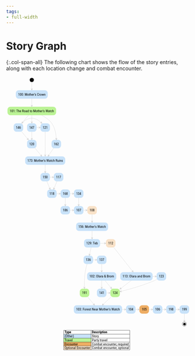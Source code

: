 ```yaml
---
tags:
- full-width
---
```


# Story Graph

{:.col-span-all}
The following chart shows the flow of the story entries, along with each location change and combat encounter.

<!-- +template story-graph-files story/iaso story-graph-plantuml -->

<div class="story-graph col-span-all"><?xml version="1.0" encoding="UTF-8" standalone="no" ?>
<svg
  xmlns="http://www.w3.org/2000/svg"
  xmlns:xlink="http://www.w3.org/1999/xlink"
  contentScriptType="application/ecmascript"
  contentStyleType="text/css"
  preserveAspectRatio="none"
  version="1.1"
  viewBox="0 0 884 1323"
  zoomAndPan="magnify"
><defs /><g><ellipse
      cx="122.5"
      cy="16"
      fill="#000000"
      rx="10"
      ry="10"
      style="stroke: none; stroke-width: 1.0;"
    /><rect
      fill="#C8E2F9"
      height="38.75"
      rx="12.5"
      ry="12.5"
      style="stroke: #C8E2F9; stroke-width: 1.5;"
      width="151"
      x="47"
      y="66"
    /><a
      href="100-mothers-crown.html"
      target="_top"
      title="100-mothers-crown.html"
      xlink:actuate="onRequest"
      xlink:href="100-mothers-crown.html"
      xlink:show="new"
      xlink:title="100-mothers-crown.html"
      xlink:type="simple"
    ><text
        fill="#000000"
        font-family="Roboto Condensed"
        font-size="16"
        lengthAdjust="spacingAndGlyphs"
        textLength="131"
        x="57"
        y="90.8438"
      >100: Mother's Crown</text></a><rect
      fill="#BBF395"
      height="38.75"
      rx="12.5"
      ry="12.5"
      style="stroke: #BBF395; stroke-width: 1.5;"
      width="231"
      x="7"
      y="145"
    /><a
      href="101-road-to-mothers-watch.html"
      target="_top"
      title="101-road-to-mothers-watch.html"
      xlink:actuate="onRequest"
      xlink:href="101-road-to-mothers-watch.html"
      xlink:show="new"
      xlink:title="101-road-to-mothers-watch.html"
      xlink:type="simple"
    ><text
        fill="#000000"
        font-family="Roboto Condensed"
        font-size="16"
        lengthAdjust="spacingAndGlyphs"
        textLength="211"
        x="17"
        y="169.8438"
      >101: The Road to Mother's Watch</text></a><rect
      fill="#C8E2F9"
      height="38.75"
      rx="12.5"
      ry="12.5"
      style="stroke: #C8E2F9; stroke-width: 1.5;"
      width="44"
      x="36.5"
      y="224"
    /><a
      href="146-scrappers-deaf.html"
      target="_top"
      title="146-scrappers-deaf.html"
      xlink:actuate="onRequest"
      xlink:href="146-scrappers-deaf.html"
      xlink:show="new"
      xlink:title="146-scrappers-deaf.html"
      xlink:type="simple"
    ><text
        fill="#000000"
        font-family="Roboto Condensed"
        font-size="16"
        lengthAdjust="spacingAndGlyphs"
        textLength="24"
        x="46.5"
        y="248.8438"
      >146</text></a><rect
      fill="#C8E2F9"
      height="38.75"
      rx="12.5"
      ry="12.5"
      style="stroke: #C8E2F9; stroke-width: 1.5;"
      width="44"
      x="100.5"
      y="224"
    /><a
      href="147-striders-blind.html"
      target="_top"
      title="147-striders-blind.html"
      xlink:actuate="onRequest"
      xlink:href="147-striders-blind.html"
      xlink:show="new"
      xlink:title="147-striders-blind.html"
      xlink:type="simple"
    ><text
        fill="#000000"
        font-family="Roboto Condensed"
        font-size="16"
        lengthAdjust="spacingAndGlyphs"
        textLength="24"
        x="110.5"
        y="248.8438"
      >147</text></a><rect
      fill="#C8E2F9"
      height="38.75"
      rx="12.5"
      ry="12.5"
      style="stroke: #C8E2F9; stroke-width: 1.5;"
      width="44"
      x="217.5"
      y="303"
    /><a
      href="162-scrappers-surprise.html"
      target="_top"
      title="162-scrappers-surprise.html"
      xlink:actuate="onRequest"
      xlink:href="162-scrappers-surprise.html"
      xlink:show="new"
      xlink:title="162-scrappers-surprise.html"
      xlink:type="simple"
    ><text
        fill="#000000"
        font-family="Roboto Condensed"
        font-size="16"
        lengthAdjust="spacingAndGlyphs"
        textLength="24"
        x="227.5"
        y="327.8438"
      >162</text></a><rect
      fill="#C8E2F9"
      height="38.75"
      rx="12.5"
      ry="12.5"
      style="stroke: #C8E2F9; stroke-width: 1.5;"
      width="138"
      x="387.5"
      y="935"
    /><a
      href="102-olaras-cave.html"
      target="_top"
      title="102-olaras-cave.html"
      xlink:actuate="onRequest"
      xlink:href="102-olaras-cave.html"
      xlink:show="new"
      xlink:title="102-olaras-cave.html"
      xlink:type="simple"
    ><text
        fill="#000000"
        font-family="Roboto Condensed"
        font-size="16"
        lengthAdjust="spacingAndGlyphs"
        textLength="118"
        x="397.5"
        y="959.8438"
      >102: Olara &amp; Brom</text></a><rect
      fill="#C8E2F9"
      height="38.75"
      rx="12.5"
      ry="12.5"
      style="stroke: #C8E2F9; stroke-width: 1.5;"
      width="44"
      x="434.5"
      y="1014"
    /><a
      href="141-iaso-brom.html"
      target="_top"
      title="141-iaso-brom.html"
      xlink:actuate="onRequest"
      xlink:href="141-iaso-brom.html"
      xlink:show="new"
      xlink:title="141-iaso-brom.html"
      xlink:type="simple"
    ><text
        fill="#000000"
        font-family="Roboto Condensed"
        font-size="16"
        lengthAdjust="spacingAndGlyphs"
        textLength="24"
        x="444.5"
        y="1038.8438"
      >141</text></a><rect
      fill="#BBF395"
      height="38.75"
      rx="12.5"
      ry="12.5"
      style="stroke: #BBF395; stroke-width: 1.5;"
      width="44"
      x="498.5"
      y="1014"
    /><a
      href="124-back-to-mothers-watch.html"
      target="_top"
      title="124-back-to-mothers-watch.html"
      xlink:actuate="onRequest"
      xlink:href="124-back-to-mothers-watch.html"
      xlink:show="new"
      xlink:title="124-back-to-mothers-watch.html"
      xlink:type="simple"
    ><text
        fill="#000000"
        font-family="Roboto Condensed"
        font-size="16"
        lengthAdjust="spacingAndGlyphs"
        textLength="24"
        x="508.5"
        y="1038.8438"
      >124</text></a><rect
      fill="#C8E2F9"
      height="38.75"
      rx="12.5"
      ry="12.5"
      style="stroke: #C8E2F9; stroke-width: 1.5;"
      width="229"
      x="324"
      y="1093"
    /><a
      href="103-cardiac-event.html"
      target="_top"
      title="103-cardiac-event.html"
      xlink:actuate="onRequest"
      xlink:href="103-cardiac-event.html"
      xlink:show="new"
      xlink:title="103-cardiac-event.html"
      xlink:type="simple"
    ><text
        fill="#000000"
        font-family="Roboto Condensed"
        font-size="16"
        lengthAdjust="spacingAndGlyphs"
        textLength="209"
        x="334"
        y="1117.8438"
      >103: Forest Near Mother's Watch</text></a><rect
      fill="#C8E2F9"
      height="38.75"
      rx="12.5"
      ry="12.5"
      style="stroke: #C8E2F9; stroke-width: 1.5;"
      width="44"
      x="573.5"
      y="1093"
    /><a
      href="104-clear.html"
      target="_top"
      title="104-clear.html"
      xlink:actuate="onRequest"
      xlink:href="104-clear.html"
      xlink:show="new"
      xlink:title="104-clear.html"
      xlink:type="simple"
    ><text
        fill="#000000"
        font-family="Roboto Condensed"
        font-size="16"
        lengthAdjust="spacingAndGlyphs"
        textLength="24"
        x="583.5"
        y="1117.8438"
      >104</text></a><rect
      fill="#EEAD63"
      height="38.75"
      rx="12.5"
      ry="12.5"
      style="stroke: #EEAD63; stroke-width: 1.5;"
      width="44"
      x="637.5"
      y="1093"
    /><a
      href="105-striders.html"
      target="_top"
      title="105-striders.html"
      xlink:actuate="onRequest"
      xlink:href="105-striders.html"
      xlink:show="new"
      xlink:title="105-striders.html"
      xlink:type="simple"
    ><text
        fill="#000000"
        font-family="Roboto Condensed"
        font-size="16"
        lengthAdjust="spacingAndGlyphs"
        textLength="24"
        x="647.5"
        y="1117.8438"
      >105</text></a><rect
      fill="#C8E2F9"
      height="38.75"
      rx="12.5"
      ry="12.5"
      style="stroke: #C8E2F9; stroke-width: 1.5;"
      width="44"
      x="701.5"
      y="1093"
    /><a
      href="106-all-mother-mountain.html"
      target="_top"
      title="106-all-mother-mountain.html"
      xlink:actuate="onRequest"
      xlink:href="106-all-mother-mountain.html"
      xlink:show="new"
      xlink:title="106-all-mother-mountain.html"
      xlink:type="simple"
    ><text
        fill="#000000"
        font-family="Roboto Condensed"
        font-size="16"
        lengthAdjust="spacingAndGlyphs"
        textLength="24"
        x="711.5"
        y="1117.8438"
      >106</text></a><rect
      fill="#C8E2F9"
      height="38.75"
      rx="12.5"
      ry="12.5"
      style="stroke: #C8E2F9; stroke-width: 1.5;"
      width="44"
      x="765.5"
      y="1093"
    /><a
      href="198-corruptor-module.html"
      target="_top"
      title="198-corruptor-module.html"
      xlink:actuate="onRequest"
      xlink:href="198-corruptor-module.html"
      xlink:show="new"
      xlink:title="198-corruptor-module.html"
      xlink:type="simple"
    ><text
        fill="#000000"
        font-family="Roboto Condensed"
        font-size="16"
        lengthAdjust="spacingAndGlyphs"
        textLength="24"
        x="775.5"
        y="1117.8438"
      >198</text></a><rect
      fill="#C8E2F9"
      height="38.75"
      rx="12.5"
      ry="12.5"
      style="stroke: #C8E2F9; stroke-width: 1.5;"
      width="44"
      x="324.5"
      y="619"
    /><a
      href="107-lab.html"
      target="_top"
      title="107-lab.html"
      xlink:actuate="onRequest"
      xlink:href="107-lab.html"
      xlink:show="new"
      xlink:title="107-lab.html"
      xlink:type="simple"
    ><text
        fill="#000000"
        font-family="Roboto Condensed"
        font-size="16"
        lengthAdjust="spacingAndGlyphs"
        textLength="24"
        x="334.5"
        y="643.8438"
      >107</text></a><rect
      fill="#F9E2C8"
      height="38.75"
      rx="12.5"
      ry="12.5"
      style="stroke: #F9E2C8; stroke-width: 1.5;"
      width="44"
      x="388.5"
      y="619"
    /><a
      href="108-exit.html"
      target="_top"
      title="108-exit.html"
      xlink:actuate="onRequest"
      xlink:href="108-exit.html"
      xlink:show="new"
      xlink:title="108-exit.html"
      xlink:type="simple"
    ><text
        fill="#000000"
        font-family="Roboto Condensed"
        font-size="16"
        lengthAdjust="spacingAndGlyphs"
        textLength="24"
        x="398.5"
        y="643.8438"
      >108</text></a><rect
      fill="#C8E2F9"
      height="38.75"
      rx="12.5"
      ry="12.5"
      style="stroke: #C8E2F9; stroke-width: 1.5;"
      width="151"
      x="335"
      y="698"
    /><a
      href="156-mothers-watch.html"
      target="_top"
      title="156-mothers-watch.html"
      xlink:actuate="onRequest"
      xlink:href="156-mothers-watch.html"
      xlink:show="new"
      xlink:title="156-mothers-watch.html"
      xlink:type="simple"
    ><text
        fill="#000000"
        font-family="Roboto Condensed"
        font-size="16"
        lengthAdjust="spacingAndGlyphs"
        textLength="131"
        x="345"
        y="722.8438"
      >156: Mother's Watch</text></a><rect
      fill="#F9E2C8"
      height="38.75"
      rx="12.5"
      ry="12.5"
      style="stroke: #F9E2C8; stroke-width: 1.5;"
      width="44"
      x="477.5"
      y="777"
    /><a
      href="112-leave-tonight.html"
      target="_top"
      title="112-leave-tonight.html"
      xlink:actuate="onRequest"
      xlink:href="112-leave-tonight.html"
      xlink:show="new"
      xlink:title="112-leave-tonight.html"
      xlink:type="simple"
    ><text
        fill="#000000"
        font-family="Roboto Condensed"
        font-size="16"
        lengthAdjust="spacingAndGlyphs"
        textLength="24"
        x="487.5"
        y="801.8438"
      >112</text></a><rect
      fill="#C8E2F9"
      height="38.75"
      rx="12.5"
      ry="12.5"
      style="stroke: #C8E2F9; stroke-width: 1.5;"
      width="153"
      x="546"
      y="935"
    /><a
      href="113-olara-and-brom-night.html"
      target="_top"
      title="113-olara-and-brom-night.html"
      xlink:actuate="onRequest"
      xlink:href="113-olara-and-brom-night.html"
      xlink:show="new"
      xlink:title="113-olara-and-brom-night.html"
      xlink:type="simple"
    ><text
        fill="#000000"
        font-family="Roboto Condensed"
        font-size="16"
        lengthAdjust="spacingAndGlyphs"
        textLength="133"
        x="556"
        y="959.8438"
      >113: Olara and Brom</text></a><rect
      fill="#C8E2F9"
      height="38.75"
      rx="12.5"
      ry="12.5"
      style="stroke: #C8E2F9; stroke-width: 1.5;"
      width="44"
      x="719.5"
      y="935"
    /><a
      href="123-iaso-brom-olara.html"
      target="_top"
      title="123-iaso-brom-olara.html"
      xlink:actuate="onRequest"
      xlink:href="123-iaso-brom-olara.html"
      xlink:show="new"
      xlink:title="123-iaso-brom-olara.html"
      xlink:type="simple"
    ><text
        fill="#000000"
        font-family="Roboto Condensed"
        font-size="16"
        lengthAdjust="spacingAndGlyphs"
        textLength="24"
        x="729.5"
        y="959.8438"
      >123</text></a><rect
      fill="#C8E2F9"
      height="38.75"
      rx="12.5"
      ry="12.5"
      style="stroke: #C8E2F9; stroke-width: 1.5;"
      width="44"
      x="228.5"
      y="461"
    /><a
      href="117-medical-focus.html"
      target="_top"
      title="117-medical-focus.html"
      xlink:actuate="onRequest"
      xlink:href="117-medical-focus.html"
      xlink:show="new"
      xlink:title="117-medical-focus.html"
      xlink:type="simple"
    ><text
        fill="#000000"
        font-family="Roboto Condensed"
        font-size="16"
        lengthAdjust="spacingAndGlyphs"
        textLength="24"
        x="238.5"
        y="485.8438"
      >117</text></a><rect
      fill="#C8E2F9"
      height="38.75"
      rx="12.5"
      ry="12.5"
      style="stroke: #C8E2F9; stroke-width: 1.5;"
      width="44"
      x="196.5"
      y="540"
    /><a
      href="118-focus.html"
      target="_top"
      title="118-focus.html"
      xlink:actuate="onRequest"
      xlink:href="118-focus.html"
      xlink:show="new"
      xlink:title="118-focus.html"
      xlink:type="simple"
    ><text
        fill="#000000"
        font-family="Roboto Condensed"
        font-size="16"
        lengthAdjust="spacingAndGlyphs"
        textLength="24"
        x="206.5"
        y="564.8438"
      >118</text></a><rect
      fill="#C8E2F9"
      height="38.75"
      rx="12.5"
      ry="12.5"
      style="stroke: #C8E2F9; stroke-width: 1.5;"
      width="44"
      x="260.5"
      y="540"
    /><a
      href="168-power-wall.html"
      target="_top"
      title="168-power-wall.html"
      xlink:actuate="onRequest"
      xlink:href="168-power-wall.html"
      xlink:show="new"
      xlink:title="168-power-wall.html"
      xlink:type="simple"
    ><text
        fill="#000000"
        font-family="Roboto Condensed"
        font-size="16"
        lengthAdjust="spacingAndGlyphs"
        textLength="24"
        x="270.5"
        y="564.8438"
      >168</text></a><rect
      fill="#C8E2F9"
      height="38.75"
      rx="12.5"
      ry="12.5"
      style="stroke: #C8E2F9; stroke-width: 1.5;"
      width="44"
      x="100.5"
      y="303"
    /><a
      href="120-scrappers-incoming.html"
      target="_top"
      title="120-scrappers-incoming.html"
      xlink:actuate="onRequest"
      xlink:href="120-scrappers-incoming.html"
      xlink:show="new"
      xlink:title="120-scrappers-incoming.html"
      xlink:type="simple"
    ><text
        fill="#000000"
        font-family="Roboto Condensed"
        font-size="16"
        lengthAdjust="spacingAndGlyphs"
        textLength="24"
        x="110.5"
        y="327.8438"
      >120</text></a><rect
      fill="#C8E2F9"
      height="38.75"
      rx="12.5"
      ry="12.5"
      style="stroke: #C8E2F9; stroke-width: 1.5;"
      width="190"
      x="91.5"
      y="382"
    /><a
      href="173-ruins-entrance.html"
      target="_top"
      title="173-ruins-entrance.html"
      xlink:actuate="onRequest"
      xlink:href="173-ruins-entrance.html"
      xlink:show="new"
      xlink:title="173-ruins-entrance.html"
      xlink:type="simple"
    ><text
        fill="#000000"
        font-family="Roboto Condensed"
        font-size="16"
        lengthAdjust="spacingAndGlyphs"
        textLength="170"
        x="101.5"
        y="406.8438"
      >173: Mother's Watch Ruins</text></a><rect
      fill="#C8E2F9"
      height="38.75"
      rx="12.5"
      ry="12.5"
      style="stroke: #C8E2F9; stroke-width: 1.5;"
      width="44"
      x="164.5"
      y="224"
    /><a
      href="121-scrappers-treeline.html"
      target="_top"
      title="121-scrappers-treeline.html"
      xlink:actuate="onRequest"
      xlink:href="121-scrappers-treeline.html"
      xlink:show="new"
      xlink:title="121-scrappers-treeline.html"
      xlink:type="simple"
    ><text
        fill="#000000"
        font-family="Roboto Condensed"
        font-size="16"
        lengthAdjust="spacingAndGlyphs"
        textLength="24"
        x="174.5"
        y="248.8438"
      >121</text></a><rect
      fill="#C8E2F9"
      height="38.75"
      rx="12.5"
      ry="12.5"
      style="stroke: #C8E2F9; stroke-width: 1.5;"
      width="75"
      x="373"
      y="777"
    /><a
      href="129-teb.html"
      target="_top"
      title="129-teb.html"
      xlink:actuate="onRequest"
      xlink:href="129-teb.html"
      xlink:show="new"
      xlink:title="129-teb.html"
      xlink:type="simple"
    ><text
        fill="#000000"
        font-family="Roboto Condensed"
        font-size="16"
        lengthAdjust="spacingAndGlyphs"
        textLength="55"
        x="383"
        y="801.8438"
      >129: Teb</text></a><rect
      fill="#C8E2F9"
      height="38.75"
      rx="12.5"
      ry="12.5"
      style="stroke: #C8E2F9; stroke-width: 1.5;"
      width="44"
      x="370.5"
      y="856"
    /><a
      href="136-leave-tomorrow.html"
      target="_top"
      title="136-leave-tomorrow.html"
      xlink:actuate="onRequest"
      xlink:href="136-leave-tomorrow.html"
      xlink:show="new"
      xlink:title="136-leave-tomorrow.html"
      xlink:type="simple"
    ><text
        fill="#000000"
        font-family="Roboto Condensed"
        font-size="16"
        lengthAdjust="spacingAndGlyphs"
        textLength="24"
        x="380.5"
        y="880.8438"
      >136</text></a><rect
      fill="#C8E2F9"
      height="38.75"
      rx="12.5"
      ry="12.5"
      style="stroke: #C8E2F9; stroke-width: 1.5;"
      width="44"
      x="324.5"
      y="540"
    /><a
      href="134-synchronize.html"
      target="_top"
      title="134-synchronize.html"
      xlink:actuate="onRequest"
      xlink:href="134-synchronize.html"
      xlink:show="new"
      xlink:title="134-synchronize.html"
      xlink:type="simple"
    ><text
        fill="#000000"
        font-family="Roboto Condensed"
        font-size="16"
        lengthAdjust="spacingAndGlyphs"
        textLength="24"
        x="334.5"
        y="564.8438"
      >134</text></a><rect
      fill="#C8E2F9"
      height="38.75"
      rx="12.5"
      ry="12.5"
      style="stroke: #C8E2F9; stroke-width: 1.5;"
      width="44"
      x="434.5"
      y="856"
    /><a
      href="137-leave-morning.html"
      target="_top"
      title="137-leave-morning.html"
      xlink:actuate="onRequest"
      xlink:href="137-leave-morning.html"
      xlink:show="new"
      xlink:title="137-leave-morning.html"
      xlink:type="simple"
    ><text
        fill="#000000"
        font-family="Roboto Condensed"
        font-size="16"
        lengthAdjust="spacingAndGlyphs"
        textLength="24"
        x="444.5"
        y="880.8438"
      >137</text></a><rect
      fill="#BBF395"
      height="38.75"
      rx="12.5"
      ry="12.5"
      style="stroke: #BBF395; stroke-width: 1.5;"
      width="44"
      x="352.5"
      y="1014"
    /><a
      href="191-not-interested.html"
      target="_top"
      title="191-not-interested.html"
      xlink:actuate="onRequest"
      xlink:href="191-not-interested.html"
      xlink:show="new"
      xlink:title="191-not-interested.html"
      xlink:type="simple"
    ><text
        fill="#000000"
        font-family="Roboto Condensed"
        font-size="16"
        lengthAdjust="spacingAndGlyphs"
        textLength="24"
        x="362.5"
        y="1038.8438"
      >191</text></a><rect
      fill="#C8E2F9"
      height="38.75"
      rx="12.5"
      ry="12.5"
      style="stroke: #C8E2F9; stroke-width: 1.5;"
      width="44"
      x="164.5"
      y="461"
    /><a
      href="150-the-blinking-light.html"
      target="_top"
      title="150-the-blinking-light.html"
      xlink:actuate="onRequest"
      xlink:href="150-the-blinking-light.html"
      xlink:show="new"
      xlink:title="150-the-blinking-light.html"
      xlink:type="simple"
    ><text
        fill="#000000"
        font-family="Roboto Condensed"
        font-size="16"
        lengthAdjust="spacingAndGlyphs"
        textLength="24"
        x="174.5"
        y="485.8438"
      >150</text></a><rect
      fill="#C8E2F9"
      height="38.75"
      rx="12.5"
      ry="12.5"
      style="stroke: #C8E2F9; stroke-width: 1.5;"
      width="44"
      x="260.5"
      y="619"
    /><a
      href="186-no-synchronize.html"
      target="_top"
      title="186-no-synchronize.html"
      xlink:actuate="onRequest"
      xlink:href="186-no-synchronize.html"
      xlink:show="new"
      xlink:title="186-no-synchronize.html"
      xlink:type="simple"
    ><text
        fill="#000000"
        font-family="Roboto Condensed"
        font-size="16"
        lengthAdjust="spacingAndGlyphs"
        textLength="24"
        x="270.5"
        y="643.8438"
      >186</text></a><rect
      fill="#C8E2F9"
      height="38.75"
      rx="12.5"
      ry="12.5"
      style="stroke: #C8E2F9; stroke-width: 1.5;"
      width="44"
      x="829.5"
      y="1093"
    /><a
      href="199-what-next.html"
      target="_top"
      title="199-what-next.html"
      xlink:actuate="onRequest"
      xlink:href="199-what-next.html"
      xlink:show="new"
      xlink:title="199-what-next.html"
      xlink:type="simple"
    ><text
        fill="#000000"
        font-family="Roboto Condensed"
        font-size="16"
        lengthAdjust="spacingAndGlyphs"
        textLength="24"
        x="839.5"
        y="1117.8438"
      >199</text></a><ellipse
      cx="851.5"
      cy="1182"
      fill="none"
      rx="10"
      ry="10"
      style="stroke: #000000; stroke-width: 1.0;"
    /><ellipse
      cx="852"
      cy="1182.5"
      fill="#000000"
      rx="6"
      ry="6"
      style="stroke: none; stroke-width: 1.0;"
    /><path
      d="M122.5,26.1 C122.5,34.98 122.5,48.87 122.5,60.87 "
      fill="none"
      id="start-&gt;e100"
      style="stroke: #CCCCCC; stroke-width: 1.0;"
    /><polygon
      fill="#CCCCCC"
      points="122.5,65.88,126.5,56.88,122.5,60.88,118.5,56.88,122.5,65.88"
      style="stroke: #CCCCCC; stroke-width: 1.0;"
    /><path
      d="M122.5,105.14 C122.5,115.47 122.5,128.42 122.5,139.5 "
      fill="none"
      id="e100-&gt;e101"
      style="stroke: #CCCCCC; stroke-width: 1.0;"
    /><polygon
      fill="#CCCCCC"
      points="122.5,144.77,126.5,135.77,122.5,139.77,118.5,135.77,122.5,144.77"
      style="stroke: #CCCCCC; stroke-width: 1.0;"
    /><path
      d="M107.01,184.14 C98.11,194.84 86.87,208.37 77.45,219.7 "
      fill="none"
      id="e101-&gt;e146"
      style="stroke: #CCCCCC; stroke-width: 1.0;"
    /><polygon
      fill="#CCCCCC"
      points="74.07,223.77,82.903,219.4135,77.2695,219.9277,76.7553,214.2943,74.07,223.77"
      style="stroke: #CCCCCC; stroke-width: 1.0;"
    /><path
      d="M122.5,184.14 C122.5,194.47 122.5,207.42 122.5,218.5 "
      fill="none"
      id="e101-&gt;e147"
      style="stroke: #CCCCCC; stroke-width: 1.0;"
    /><polygon
      fill="#CCCCCC"
      points="122.5,223.77,126.5,214.77,122.5,218.77,118.5,214.77,122.5,223.77"
      style="stroke: #CCCCCC; stroke-width: 1.0;"
    /><path
      d="M168.92,184.06 C186.94,193.48 206.18,206.66 218.5,224 C233.94,245.73 238.41,276.59 239.51,297.73 "
      fill="none"
      id="e101-&gt;e162"
      style="stroke: #CCCCCC; stroke-width: 1.0;"
    /><polygon
      fill="#CCCCCC"
      points="239.72,302.89,243.3571,293.7373,239.5202,297.894,235.3635,294.0571,239.72,302.89"
      style="stroke: #CCCCCC; stroke-width: 1.0;"
    /><path
      d="M456.5,974.14 C456.5,984.47 456.5,997.42 456.5,1008.5 "
      fill="none"
      id="e102-&gt;e141"
      style="stroke: #CCCCCC; stroke-width: 1.0;"
    /><polygon
      fill="#CCCCCC"
      points="456.5,1013.77,460.5,1004.77,456.5,1008.77,452.5,1004.77,456.5,1013.77"
      style="stroke: #CCCCCC; stroke-width: 1.0;"
    /><path
      d="M471.99,974.14 C480.89,984.84 492.13,998.37 501.55,1009.7 "
      fill="none"
      id="e102-&gt;e124"
      style="stroke: #CCCCCC; stroke-width: 1.0;"
    /><polygon
      fill="#CCCCCC"
      points="504.93,1013.77,502.2447,1004.2943,501.7305,1009.9277,496.097,1009.4135,504.93,1013.77"
      style="stroke: #CCCCCC; stroke-width: 1.0;"
    /><path
      d="M553.18,1112.5 C558.23,1112.5 563.27,1112.5 568.31,1112.5 "
      fill="none"
      id="e103-&gt;e104"
      style="stroke: #CCCCCC; stroke-width: 1.0;"
    /><polygon
      fill="#CCCCCC"
      points="573.35,1112.5,564.35,1108.5,568.35,1112.5,564.35,1116.5,573.35,1112.5"
      style="stroke: #CCCCCC; stroke-width: 1.0;"
    /><path
      d="M617.75,1112.5 C622.54,1112.5 627.33,1112.5 632.12,1112.5 "
      fill="none"
      id="e104-&gt;e105"
      style="stroke: #CCCCCC; stroke-width: 1.0;"
    /><polygon
      fill="#CCCCCC"
      points="637.32,1112.5,628.32,1108.5,632.32,1112.5,628.32,1116.5,637.32,1112.5"
      style="stroke: #CCCCCC; stroke-width: 1.0;"
    /><path
      d="M681.75,1112.5 C686.54,1112.5 691.33,1112.5 696.12,1112.5 "
      fill="none"
      id="e105-&gt;e106"
      style="stroke: #CCCCCC; stroke-width: 1.0;"
    /><polygon
      fill="#CCCCCC"
      points="701.32,1112.5,692.32,1108.5,696.32,1112.5,692.32,1116.5,701.32,1112.5"
      style="stroke: #CCCCCC; stroke-width: 1.0;"
    /><path
      d="M745.5,1112.5 C750.32,1112.5 755.14,1112.5 759.96,1112.5 "
      fill="none"
      id="e106-&gt;e198"
      style="stroke: #CCCCCC; stroke-width: 1.0;"
    /><polygon
      fill="#CCCCCC"
      points="765.19,1112.5,756.19,1108.5,760.19,1112.5,756.19,1116.5,765.19,1112.5"
      style="stroke: #CCCCCC; stroke-width: 1.0;"
    /><path
      d="M368.75,638.5 C373.54,638.5 378.33,638.5 383.12,638.5 "
      fill="none"
      id="e107-&gt;e108"
      style="stroke: #CCCCCC; stroke-width: 1.0;"
    /><polygon
      fill="#CCCCCC"
      points="388.32,638.5,379.32,634.5,383.32,638.5,379.32,642.5,388.32,638.5"
      style="stroke: #CCCCCC; stroke-width: 1.0;"
    /><path
      d="M410.5,658.14 C410.5,668.47 410.5,681.42 410.5,692.5 "
      fill="none"
      id="e108-&gt;e156"
      style="stroke: #CCCCCC; stroke-width: 1.0;"
    /><polygon
      fill="#CCCCCC"
      points="410.5,697.77,414.5,688.77,410.5,692.77,406.5,688.77,410.5,697.77"
      style="stroke: #CCCCCC; stroke-width: 1.0;"
    /><path
      d="M514.09,816.01 C536.63,844.59 579.84,899.4 604.36,930.49 "
      fill="none"
      id="e112-&gt;e113"
      style="stroke: #CCCCCC; stroke-width: 1.0;"
    /><polygon
      fill="#CCCCCC"
      points="607.54,934.53,605.105,924.9869,604.4427,930.6049,598.8248,929.9426,607.54,934.53"
      style="stroke: #CCCCCC; stroke-width: 1.0;"
    /><path
      d="M699.2,954.5 C704.24,954.5 709.28,954.5 714.32,954.5 "
      fill="none"
      id="e113-&gt;e123"
      style="stroke: #CCCCCC; stroke-width: 1.0;"
    /><polygon
      fill="#CCCCCC"
      points="719.36,954.5,710.36,950.5,714.36,954.5,710.36,958.5,719.36,954.5"
      style="stroke: #CCCCCC; stroke-width: 1.0;"
    /><path
      d="M597.81,974.14 C582.4,985.78 562.57,1000.74 546.85,1012.61 "
      fill="none"
      id="e113-&gt;e124"
      style="stroke: #CCCCCC; stroke-width: 1.0;"
    /><polygon
      fill="#CCCCCC"
      points="542.53,1015.87,552.1211,1013.6316,546.518,1012.854,547.2955,1007.2509,542.53,1015.87"
      style="stroke: #CCCCCC; stroke-width: 1.0;"
    /><path
      d="M242.75,500.14 C238.38,510.65 232.88,523.89 228.22,535.1 "
      fill="none"
      id="e117-&gt;e118"
      style="stroke: #CCCCCC; stroke-width: 1.0;"
    /><polygon
      fill="#CCCCCC"
      points="226.29,539.77,233.4334,532.9898,228.206,535.1517,226.0441,529.9242,226.29,539.77"
      style="stroke: #CCCCCC; stroke-width: 1.0;"
    /><path
      d="M241,559.5 C245.76,559.5 250.52,559.5 255.29,559.5 "
      fill="none"
      id="e118-&gt;e168"
      style="stroke: #CCCCCC; stroke-width: 1.0;"
    /><polygon
      fill="#CCCCCC"
      points="260.45,559.5,251.45,555.5,255.45,559.5,251.45,563.5,260.45,559.5"
      style="stroke: #CCCCCC; stroke-width: 1.0;"
    /><path
      d="M137.99,342.14 C146.89,352.84 158.13,366.37 167.55,377.7 "
      fill="none"
      id="e120-&gt;e173"
      style="stroke: #CCCCCC; stroke-width: 1.0;"
    /><polygon
      fill="#CCCCCC"
      points="170.93,381.77,168.2447,372.2943,167.7305,377.9277,162.097,377.4135,170.93,381.77"
      style="stroke: #CCCCCC; stroke-width: 1.0;"
    /><path
      d="M186.5,263.01 C186.5,291.24 186.5,345.06 186.5,376.34 "
      fill="none"
      id="e121-&gt;e173"
      style="stroke: #CCCCCC; stroke-width: 1.0;"
    /><polygon
      fill="#CCCCCC"
      points="186.5,381.53,190.5,372.53,186.5,376.53,182.5,372.53,186.5,381.53"
      style="stroke: #CCCCCC; stroke-width: 1.0;"
    /><path
      d="M719.45,969.1 C716.18,970.87 712.79,972.56 709.5,974 C654.01,998.26 585.29,1016.86 547.9,1026.08 "
      fill="none"
      id="e123-&gt;e124"
      style="stroke: #CCCCCC; stroke-width: 1.0;"
    /><polygon
      fill="#CCCCCC"
      points="542.61,1027.37,552.3019,1029.1215,547.4674,1026.1842,550.4046,1021.3497,542.61,1027.37"
      style="stroke: #CCCCCC; stroke-width: 1.0;"
    /><path
      d="M500.65,1053.14 C489.05,1064.03 474.35,1077.84 462.15,1089.29 "
      fill="none"
      id="e124-&gt;e103"
      style="stroke: #CCCCCC; stroke-width: 1.0;"
    /><polygon
      fill="#CCCCCC"
      points="458.45,1092.77,467.752,1089.5339,462.0981,1089.3508,462.2813,1083.6969,458.45,1092.77"
      style="stroke: #CCCCCC; stroke-width: 1.0;"
    /><path
      d="M448.05,796.5 C456.15,796.5 464.25,796.5 472.35,796.5 "
      fill="none"
      id="e129-&gt;e112"
      style="stroke: #CCCCCC; stroke-width: 1.0;"
    /><polygon
      fill="#CCCCCC"
      points="477.39,796.5,468.39,792.5,472.39,796.5,468.39,800.5,477.39,796.5"
      style="stroke: #CCCCCC; stroke-width: 1.0;"
    /><path
      d="M406.14,816.14 C403.71,826.56 400.65,839.66 398.04,850.8 "
      fill="none"
      id="e129-&gt;e136"
      style="stroke: #CCCCCC; stroke-width: 1.0;"
    /><polygon
      fill="#CCCCCC"
      points="396.88,855.77,402.808,847.905,398.0085,850.899,395.0145,846.0994,396.88,855.77"
      style="stroke: #CCCCCC; stroke-width: 1.0;"
    /><path
      d="M346.5,579.14 C346.5,589.47 346.5,602.42 346.5,613.5 "
      fill="none"
      id="e134-&gt;e107"
      style="stroke: #CCCCCC; stroke-width: 1.0;"
    /><polygon
      fill="#CCCCCC"
      points="346.5,618.77,350.5,609.77,346.5,613.77,342.5,609.77,346.5,618.77"
      style="stroke: #CCCCCC; stroke-width: 1.0;"
    /><path
      d="M414.75,875.5 C419.54,875.5 424.33,875.5 429.12,875.5 "
      fill="none"
      id="e136-&gt;e137"
      style="stroke: #CCCCCC; stroke-width: 1.0;"
    /><polygon
      fill="#CCCCCC"
      points="434.32,875.5,425.32,871.5,429.32,875.5,425.32,879.5,434.32,875.5"
      style="stroke: #CCCCCC; stroke-width: 1.0;"
    /><path
      d="M386.57,895.26 C383.25,906.63 379.41,921.5 377.5,935 C373.96,959.93 373.52,988.8 373.78,1008.62 "
      fill="none"
      id="e136-&gt;e191"
      style="stroke: #CCCCCC; stroke-width: 1.0;"
    /><polygon
      fill="#CCCCCC"
      points="373.86,1013.7,377.731,1004.6438,373.7886,1008.7005,369.7318,1004.7581,373.86,1013.7"
      style="stroke: #CCCCCC; stroke-width: 1.0;"
    /><path
      d="M456.5,895.14 C456.5,905.47 456.5,918.42 456.5,929.5 "
      fill="none"
      id="e137-&gt;e102"
      style="stroke: #CCCCCC; stroke-width: 1.0;"
    /><polygon
      fill="#CCCCCC"
      points="456.5,934.77,460.5,925.77,456.5,929.77,452.5,925.77,456.5,934.77"
      style="stroke: #CCCCCC; stroke-width: 1.0;"
    /><path
      d="M478.5,1033.5 C483.32,1033.5 488.14,1033.5 492.96,1033.5 "
      fill="none"
      id="e141-&gt;e124"
      style="stroke: #CCCCCC; stroke-width: 1.0;"
    /><polygon
      fill="#CCCCCC"
      points="498.19,1033.5,489.19,1029.5,493.19,1033.5,489.19,1037.5,498.19,1033.5"
      style="stroke: #CCCCCC; stroke-width: 1.0;"
    /><path
      d="M73.52,223.99 C80.74,216.21 90.08,208.13 100.5,204 C118.68,196.79 126.32,196.79 144.5,204 C153.29,207.49 161.32,213.78 167.94,220.34 "
      fill="none"
      id="e146-&gt;e121"
      style="stroke: #CCCCCC; stroke-width: 1.0;"
    /><polygon
      fill="#CCCCCC"
      points="171.48,223.99,168.1122,214.7349,168.0093,220.3908,162.3534,220.2879,171.48,223.99"
      style="stroke: #CCCCCC; stroke-width: 1.0;"
    /><path
      d="M73.99,263.14 C82.89,273.84 94.13,287.37 103.55,298.7 "
      fill="none"
      id="e146-&gt;e120"
      style="stroke: #CCCCCC; stroke-width: 1.0;"
    /><polygon
      fill="#CCCCCC"
      points="106.93,302.77,104.2447,293.2943,103.7305,298.9277,98.097,298.4135,106.93,302.77"
      style="stroke: #CCCCCC; stroke-width: 1.0;"
    /><path
      d="M145,243.5 C149.76,243.5 154.52,243.5 159.29,243.5 "
      fill="none"
      id="e147-&gt;e121"
      style="stroke: #CCCCCC; stroke-width: 1.0;"
    /><polygon
      fill="#CCCCCC"
      points="164.45,243.5,155.45,239.5,159.45,243.5,155.45,247.5,164.45,243.5"
      style="stroke: #CCCCCC; stroke-width: 1.0;"
    /><path
      d="M122.5,263.14 C122.5,273.47 122.5,286.42 122.5,297.5 "
      fill="none"
      id="e147-&gt;e120"
      style="stroke: #CCCCCC; stroke-width: 1.0;"
    /><polygon
      fill="#CCCCCC"
      points="122.5,302.77,126.5,293.77,122.5,297.77,118.5,293.77,122.5,302.77"
      style="stroke: #CCCCCC; stroke-width: 1.0;"
    /><path
      d="M209,480.5 C213.76,480.5 218.52,480.5 223.29,480.5 "
      fill="none"
      id="e150-&gt;e117"
      style="stroke: #CCCCCC; stroke-width: 1.0;"
    /><polygon
      fill="#CCCCCC"
      points="228.45,480.5,219.45,476.5,223.45,480.5,219.45,484.5,228.45,480.5"
      style="stroke: #CCCCCC; stroke-width: 1.0;"
    /><path
      d="M194.25,500.14 C198.62,510.65 204.12,523.89 208.78,535.1 "
      fill="none"
      id="e150-&gt;e118"
      style="stroke: #CCCCCC; stroke-width: 1.0;"
    /><polygon
      fill="#CCCCCC"
      points="210.71,539.77,210.9559,529.9242,208.794,535.1517,203.5666,532.9898,210.71,539.77"
      style="stroke: #CCCCCC; stroke-width: 1.0;"
    /><path
      d="M410.5,737.14 C410.5,747.47 410.5,760.42 410.5,771.5 "
      fill="none"
      id="e156-&gt;e129"
      style="stroke: #CCCCCC; stroke-width: 1.0;"
    /><polygon
      fill="#CCCCCC"
      points="410.5,776.77,414.5,767.77,410.5,771.77,406.5,767.77,410.5,776.77"
      style="stroke: #CCCCCC; stroke-width: 1.0;"
    /><path
      d="M226.67,342.14 C219.37,352.75 210.16,366.13 202.4,377.4 "
      fill="none"
      id="e162-&gt;e173"
      style="stroke: #CCCCCC; stroke-width: 1.0;"
    /><polygon
      fill="#CCCCCC"
      points="199.4,381.77,207.807,376.6395,202.2423,377.6565,201.2254,372.0918,199.4,381.77"
      style="stroke: #CCCCCC; stroke-width: 1.0;"
    /><path
      d="M305,559.5 C309.76,559.5 314.52,559.5 319.29,559.5 "
      fill="none"
      id="e168-&gt;e134"
      style="stroke: #CCCCCC; stroke-width: 1.0;"
    /><polygon
      fill="#CCCCCC"
      points="324.45,559.5,315.45,555.5,319.45,559.5,315.45,563.5,324.45,559.5"
      style="stroke: #CCCCCC; stroke-width: 1.0;"
    /><path
      d="M282.5,579.14 C282.5,589.47 282.5,602.42 282.5,613.5 "
      fill="none"
      id="e168-&gt;e186"
      style="stroke: #CCCCCC; stroke-width: 1.0;"
    /><polygon
      fill="#CCCCCC"
      points="282.5,618.77,286.5,609.77,282.5,613.77,278.5,609.77,282.5,618.77"
      style="stroke: #CCCCCC; stroke-width: 1.0;"
    /><path
      d="M186.5,421.14 C186.5,431.47 186.5,444.42 186.5,455.5 "
      fill="none"
      id="e173-&gt;e150"
      style="stroke: #CCCCCC; stroke-width: 1.0;"
    /><polygon
      fill="#CCCCCC"
      points="186.5,460.77,190.5,451.77,186.5,455.77,182.5,451.77,186.5,460.77"
      style="stroke: #CCCCCC; stroke-width: 1.0;"
    /><path
      d="M305,638.5 C309.76,638.5 314.52,638.5 319.29,638.5 "
      fill="none"
      id="e186-&gt;e107"
      style="stroke: #CCCCCC; stroke-width: 1.0;"
    /><polygon
      fill="#CCCCCC"
      points="324.45,638.5,315.45,634.5,319.45,638.5,315.45,642.5,324.45,638.5"
      style="stroke: #CCCCCC; stroke-width: 1.0;"
    /><path
      d="M389.99,1053.14 C398.89,1063.84 410.13,1077.37 419.55,1088.7 "
      fill="none"
      id="e191-&gt;e103"
      style="stroke: #CCCCCC; stroke-width: 1.0;"
    /><polygon
      fill="#CCCCCC"
      points="422.93,1092.77,420.2447,1083.2943,419.7305,1088.9277,414.097,1088.4135,422.93,1092.77"
      style="stroke: #CCCCCC; stroke-width: 1.0;"
    /><path
      d="M809.5,1112.5 C814.32,1112.5 819.14,1112.5 823.96,1112.5 "
      fill="none"
      id="e198-&gt;e199"
      style="stroke: #CCCCCC; stroke-width: 1.0;"
    /><polygon
      fill="#CCCCCC"
      points="829.19,1112.5,820.19,1108.5,824.19,1112.5,820.19,1116.5,829.19,1112.5"
      style="stroke: #CCCCCC; stroke-width: 1.0;"
    /><path
      d="M851.5,1132.3 C851.5,1143.23 851.5,1156.78 851.5,1166.81 "
      fill="none"
      id="e199-&gt;end"
      style="stroke: #CCCCCC; stroke-width: 1.0;"
    /><polygon
      fill="#CCCCCC"
      points="851.5,1171.98,855.5,1162.98,851.5,1166.98,847.5,1162.98,851.5,1171.98"
      style="stroke: #CCCCCC; stroke-width: 1.0;"
    /><rect
      fill="#FFFFFF"
      height="107.75"
      rx="5"
      ry="5"
      style="stroke: #FFFFFF; stroke-width: 0.0;"
      width="328"
      x="268.75"
      y="1205"
    /><text
      fill="#000000"
      font-family="Roboto Condensed"
      font-size="16"
      font-weight="bold"
      lengthAdjust="spacingAndGlyphs"
      textLength="32"
      x="278.75"
      y="1226.8438"
    >Type</text><text
      fill="#000000"
      font-family="Roboto Condensed"
      font-size="16"
      font-weight="bold"
      lengthAdjust="spacingAndGlyphs"
      textLength="73"
      x="409.75"
      y="1226.8438"
    >Description</text><rect
      fill="#C8E2F9"
      height="18.75"
      style="stroke: none; stroke-width: 1.0;"
      width="131"
      x="274.75"
      y="1230.75"
    /><text
      fill="#000000"
      font-family="Roboto Condensed"
      font-size="16"
      lengthAdjust="spacingAndGlyphs"
      textLength="45"
      x="278.75"
      y="1245.5938"
    >(Other)</text><text
      fill="#000000"
      font-family="Roboto Condensed"
      font-size="16"
      lengthAdjust="spacingAndGlyphs"
      textLength="33"
      x="409.75"
      y="1245.5938"
    >Story</text><rect
      fill="#BBF395"
      height="18.75"
      style="stroke: none; stroke-width: 1.0;"
      width="131"
      x="274.75"
      y="1249.5"
    /><text
      fill="#000000"
      font-family="Roboto Condensed"
      font-size="16"
      lengthAdjust="spacingAndGlyphs"
      textLength="39"
      x="278.75"
      y="1264.3438"
    >Travel</text><text
      fill="#000000"
      font-family="Roboto Condensed"
      font-size="16"
      lengthAdjust="spacingAndGlyphs"
      textLength="74"
      x="409.75"
      y="1264.3438"
    >Party travel</text><rect
      fill="#EEAD63"
      height="18.75"
      style="stroke: none; stroke-width: 1.0;"
      width="131"
      x="274.75"
      y="1268.25"
    /><text
      fill="#000000"
      font-family="Roboto Condensed"
      font-size="16"
      lengthAdjust="spacingAndGlyphs"
      textLength="64"
      x="278.75"
      y="1283.0938"
    >Encounter</text><text
      fill="#000000"
      font-family="Roboto Condensed"
      font-size="16"
      lengthAdjust="spacingAndGlyphs"
      textLength="176"
      x="409.75"
      y="1283.0938"
    >Combat encounter, required</text><rect
      fill="#F9E2C8"
      height="18.75"
      style="stroke: none; stroke-width: 1.0;"
      width="131"
      x="274.75"
      y="1287"
    /><text
      fill="#000000"
      font-family="Roboto Condensed"
      font-size="16"
      lengthAdjust="spacingAndGlyphs"
      textLength="123"
      x="278.75"
      y="1301.8438"
    >Optional Encounter</text><text
      fill="#000000"
      font-family="Roboto Condensed"
      font-size="16"
      lengthAdjust="spacingAndGlyphs"
      textLength="177"
      x="409.75"
      y="1301.8438"
    >Combat encounter, optional</text><line
      style="stroke: #000000; stroke-width: 1.0;"
      x1="274.75"
      x2="590.75"
      y1="1212"
      y2="1212"
    /><line
      style="stroke: #000000; stroke-width: 1.0;"
      x1="274.75"
      x2="590.75"
      y1="1230.75"
      y2="1230.75"
    /><line
      style="stroke: #000000; stroke-width: 1.0;"
      x1="274.75"
      x2="590.75"
      y1="1249.5"
      y2="1249.5"
    /><line
      style="stroke: #000000; stroke-width: 1.0;"
      x1="274.75"
      x2="590.75"
      y1="1268.25"
      y2="1268.25"
    /><line
      style="stroke: #000000; stroke-width: 1.0;"
      x1="274.75"
      x2="590.75"
      y1="1287"
      y2="1287"
    /><line
      style="stroke: #000000; stroke-width: 1.0;"
      x1="274.75"
      x2="590.75"
      y1="1305.75"
      y2="1305.75"
    /><line
      style="stroke: #000000; stroke-width: 1.0;"
      x1="274.75"
      x2="274.75"
      y1="1212"
      y2="1305.75"
    /><line
      style="stroke: #000000; stroke-width: 1.0;"
      x1="405.75"
      x2="405.75"
      y1="1212"
      y2="1305.75"
    /><line
      style="stroke: #000000; stroke-width: 1.0;"
      x1="590.75"
      x2="590.75"
      y1="1212"
      y2="1305.75"
    /></g></svg>
</div>

<!-- -template story-graph-files story/iaso story-graph-plantuml -->
